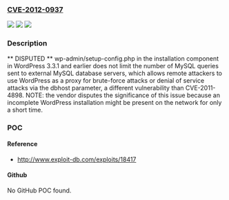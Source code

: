 ### [CVE-2012-0937](https://cve.mitre.org/cgi-bin/cvename.cgi?name=CVE-2012-0937)
![](https://img.shields.io/static/v1?label=Product&message=n%2Fa&color=blue)
![](https://img.shields.io/static/v1?label=Version&message=n%2Fa&color=blue)
![](https://img.shields.io/static/v1?label=Vulnerability&message=n%2Fa&color=brighgreen)

### Description

** DISPUTED ** wp-admin/setup-config.php in the installation component in WordPress 3.3.1 and earlier does not limit the number of MySQL queries sent to external MySQL database servers, which allows remote attackers to use WordPress as a proxy for brute-force attacks or denial of service attacks via the dbhost parameter, a different vulnerability than CVE-2011-4898.  NOTE: the vendor disputes the significance of this issue because an incomplete WordPress installation might be present on the network for only a short time.

### POC

#### Reference
- http://www.exploit-db.com/exploits/18417

#### Github
No GitHub POC found.

